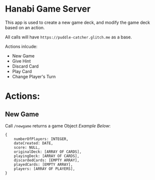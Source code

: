 # Hanabi Game Server
This app is used to create a new game deck, and modify the game deck based on an action. 

All calls will have `https://puddle-catcher.glitch.me` as a base.

Actions inlcude: 
- New Game
- Give Hint
- Discard Card
- Play Card
- Change Player's Turn

# Actions:

## New Game

Call `/newgame` returns a game Object *Example Below*:

```
{
	numberOfPlayers: INTEGER,
	dateCreated: DATE,
	score: NULL, 
	originalDeck: [ARRAY OF CARDS],
	playingDeck: [ARRAY OF CARDS],
	discardedCards: [EMPTY ARRAY],
	playedCards: [EMPTY ARRAY],
	players: [ARRAY OF PLAYERS],
}
```


